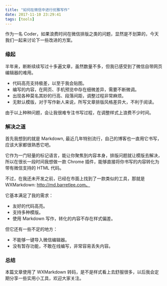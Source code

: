 ```yaml
---
title: "如何在微信中进行优雅写作"
date: 2017-11-10 23:29:41
tags: [tools]
---
```


作为一名 Coder，如果浪费时间在微信排版之类的问题，显然是不划算的，今天我们一起来讨论下一些改进的方案。

### 缘起

半年来，断断续续写过十多遍文章，虽然数量不多，但我已感受到了微信自带网页编辑器的难用。

- 代码高亮支持极差，以至于我会贴图。
- 编写的内容，在网页、手机预览中存在细微差异，需要不断微调。
- 出现各种莫名其妙的行高、段落间距，调整过程非常麻烦。
- 无默认模版，对于写作新人来说，所写文章排版风格差异大，不利于阅读。

由于以上种种问题，会让我很难专注书写过程，在调整样式上浪费不少时间。

### 解决之道

首先我想到的就是 Markdown, 最近几年特别流行，自己的博客也一直用它书写，应该大家都很熟悉它吧。

它作为一门轻量的标记语言，能让你聚焦到内容本身，排版问题就让模版去解决，所以在很长一段时间我想做一款 Chrome 插件，能够直接将你书写的内容转化为带有微信支持的 HTML 代码。

不过，在我还未开发之前，已经在市面上找到了一款类似的工具，那就是 WXMarkdown: http://md.barretlee.com。

它基本满足了我的需求：

- 友好的代码高亮。
- 支持多种模版。
- 使用 Markdown 写作，转化的内容不存在样式偏差。

但它还有一些不足的地方：

- 不能够一键导入微信编辑器。
- 没有暂存功能，不敢在线编写，非常容易丢失内容。

### 总结

本篇文章使用了 WXMarkdown 转码，是不是样式看上去舒服很多，以后我会定期分享一些实用小工具，欢迎大家关注。

